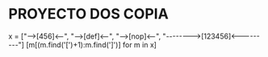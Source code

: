 # PROYECTO DOS **COPIA**

x = ["-->[456]<--",
     "-->[def]<--",
     "-->[nop]<--",
    "-------->[123456]<---------"]
[m[(m.find('[')+1):m.find(']')] for m in x]
